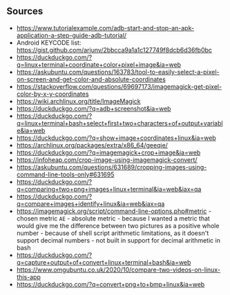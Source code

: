 ## Sources

- https://www.tutorialexample.com/adb-start-and-stop-an-apk-application-a-step-guide-adb-tutorial/
- Android KEYCODE list: https://gist.github.com/arjunv/2bbcca9a1a1c127749f8dcb6d36fb0bc
- https://duckduckgo.com/?q=linux+terminal+coordinate+color+pixel+image&ia=web
- https://askubuntu.com/questions/163783/tool-to-easily-select-a-pixel-on-screen-and-get-color-and-absolute-coordinates
- https://stackoverflow.com/questions/69697173/imagemagick-get-pixel-color-by-x-y-coordinates
- https://wiki.archlinux.org/title/ImageMagick
- https://duckduckgo.com/?q=adb+screenshot&ia=web
- https://duckduckgo.com/?q=linux+terminal+bash+select+first+two+characters+of+output+variable&ia=web
- https://duckduckgo.com/?q=show+image+coordinates+linux&ia=web
- https://archlinux.org/packages/extra/x86_64/geeqie/
- https://duckduckgo.com/?q=imagemagick+crop+image&ia=web
- https://infoheap.com/crop-image-using-imagemagick-convert/
- https://askubuntu.com/questions/631689/cropping-images-using-command-line-tools-only#631695
- https://duckduckgo.com/?q=comparing+two+png+images+linux+terminal&ia=web&iax=qa
- https://duckduckgo.com/?q=compare+images+identify+linux&ia=web&iax=qa
- https://imagemagick.org/script/command-line-options.php#metric - chosen metric `AE` - absolute metric - because I wanted a metric that would give me the difference between two pictures as a positive whole number - because of shell script arithmetic limitations, as it doesn't support decimal numbers - not built in support for decimal arithmetic in bash
- https://duckduckgo.com/?q=capture+output+of+convert+linux+terminal+bash&ia=web
- https://www.omgubuntu.co.uk/2020/10/compare-two-videos-on-linux-this-app
- https://duckduckgo.com/?q=convert+png+to+bmp+linux&ia=web

